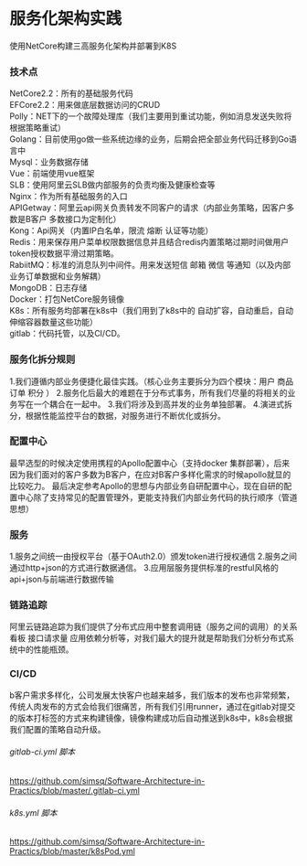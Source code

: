 #  服务化架构实践
使用NetCore构建三高服务化架构并部署到K8S
### 技术点
NetCore2.2：所有的基础服务代码</br>
EFCore2.2：用来做底层数据访问的CRUD</br>
Polly：NET下的一个故障处理库（我们主要用到重试功能，例如消息发送失败将根据策略重试）</br>
Golang：目前使用go做一些系统边缘的业务，后期会把全部业务代码迁移到Go语言中</br>
Mysql：业务数据存储</br>
Vue：前端使用vue框架</br>
SLB：使用阿里云SLB做内部服务的负责均衡及健康检查等</br>
Nginx：作为所有基础服务的入口</br>
APIGetway：阿里云api网关负责转发不同客户的请求（内部业务策略，因客户多数是B客户 多数接口为定制化）</br>
Kong：Api网关（内置IP白名单，限流 熔断 认证等功能）</br>
Redis：用来保存用户菜单权限数据信息并且结合redis内置策略过期时间做用户token授权数据平滑过期策略。</br>
RabiitMQ：标准的消息队列中间件。用来发送短信 邮箱 微信 等通知（以及内部业务订单数据和业务解耦）</br>
MongoDB：日志存储</br>
Docker：打包NetCore服务镜像</br>
K8s：所有服务均部署在k8s中（我们用到了k8s中的 自动扩容，自动重启，自动伸缩容器数量这些功能）</br>
gitlab：代码托管，以及CI/CD。</br>

### 服务化拆分规则
1.我们遵循内部业务便捷化最佳实践。（核心业务主要拆分为四个模块：用户 商品  订单 积分 ）
2.服务化后最大的难题在于分布式事务，所有我们尽量的将相关的业务写在一个耦合在一起中。
3.我们将涉及到高并发的业务单独部署。
4.演进式拆分，根据性能监控平台的数据，对服务进行不断优化或拆分。

### 配置中心
最早选型的时候决定使用携程的Apollo配置中心（支持docker 集群部署），后来因为我们面对的客户多数为B客户，在应对B客户多样化需求的时候apollo就显的比较吃力。
最后决定参考Apollo的思想与内部业务自研配置中心，现在自研的配置中心除了支持常见的配置管理外，更能支持我们内部业务代码的执行顺序（管道思想）

### 服务
1.服务之间统一由授权平台（基于OAuth2.0）颁发token进行授权通信
2.服务之间通过http+json的方式进行数据通信。
3.应用层服务提供标准的restful风格的api+json与前端进行数据传输

### 链路追踪
阿里云链路追踪为我们提供了分布式应用中整套调用链（服务之间的调用）的关系看板 接口请求量 应用依赖分析等，对我们最大的提升就是帮助我们分析分布式系统中的性能瓶颈。

### CI/CD
b客户需求多样化，公司发展太快客户也越来越多，我们版本的发布也非常频繁，传统人肉发布的方式会给我们很痛苦，所有我们引用runner，通过在gitlab对提交的版本打标签的方式来构建镜像，镜像构建成功后自动推送到k8s中，k8s会根据我们配置的策略自动升级。
###### gitlab-ci.yml 脚本
https://github.com/simsq/Software-Architecture-in-Practics/blob/master/.gitlab-ci.yml
###### k8s.yml 脚本
https://github.com/simsq/Software-Architecture-in-Practics/blob/master/k8sPod.yml
